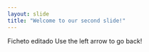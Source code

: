 ```yaml
---
layout: slide
title: "Welcome to our second slide!"
---
```

Ficheto editado
Use the left arrow to go back!
